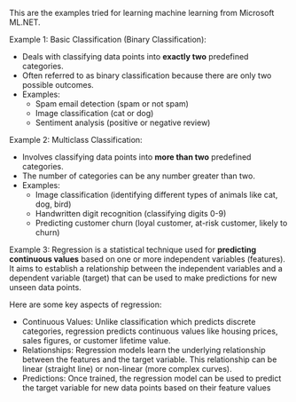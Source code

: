 This are the examples tried for learning machine learning from Microsoft ML.NET.

Example 1: Basic Classification (Binary Classification):

- Deals with classifying data points into **exactly two** predefined categories.
- Often referred to as binary classification because there are only two possible outcomes.
- Examples:
    - Spam email detection (spam or not spam)
    - Image classification (cat or dog)
    - Sentiment analysis (positive or negative review)

Example 2: Multiclass Classification:

- Involves classifying data points into **more than two** predefined categories.
- The number of categories can be any number greater than two.
- Examples:
    - Image classification (identifying different types of animals like cat, dog, bird)
    - Handwritten digit recognition (classifying digits 0-9)
    - Predicting customer churn (loyal customer, at-risk customer, likely to churn)

Example 3: Regression is a statistical technique used for **predicting continuous values** based on one or more independent variables (features). It aims to establish a relationship between the independent variables and a dependent variable (target) that can be used to make predictions for new unseen data points.

Here are some key aspects of regression:

- Continuous Values: Unlike classification which predicts discrete categories, regression predicts continuous values like housing prices, sales figures, or customer lifetime value.
- Relationships: Regression models learn the underlying relationship between the features and the target variable. This relationship can be linear (straight line) or non-linear (more complex curves).
- Predictions: Once trained, the regression model can be used to predict the target variable for new data points based on their feature values
